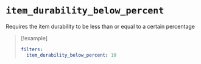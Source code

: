# `item_durability_below_percent`

Requires the item durability to be less than or equal to a certain percentage

> [!example]
> ```yaml
> filters:
>   item_durability_below_percent: 10
> ```
